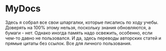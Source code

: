 # MyDocs
Здесь я собрал все свои шпаргалки, которые писались по ходу учебы. 
Доверять на 100% этому нельзя, поскольку знания обновляются, а бумаги - нет.
Однако иногда память надо освежить, особенно, если чем-то давно не пользовался.
И да, здесь переводы авторских статей и прямые цитаты без ссылок. Все для личного пользования.
